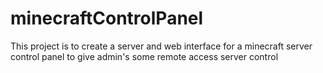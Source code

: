 # minecraftControlPanel
This project is to create a server and web interface for a minecraft server control panel to give admin's some remote access server control
